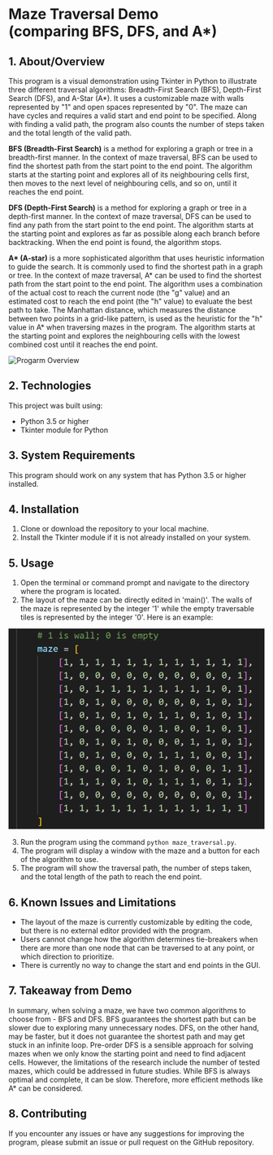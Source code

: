 # Maze Traversal Demo<br>(comparing BFS, DFS, and A*)

## 1. About/Overview

This program is a visual demonstration using Tkinter in Python to illustrate three different traversal algorithms: Breadth-First Search (BFS), Depth-First Search (DFS), and A-Star (A*). It uses a customizable maze with walls represented by "1" and open spaces represented by "0". The maze can have cycles and requires a valid start and end point to be specified. Along with finding a valid path, the program also counts the number of steps taken and the total length of the valid path.

__BFS (Breadth-First Search)__ is a method for exploring a graph or tree in a breadth-first manner. In the context of maze traversal, BFS can be used to find the shortest path from the start point to the end point. The algorithm starts at the starting point and explores all of its neighbouring cells first, then moves to the next level of neighbouring cells, and so on, until it reaches the end point.

__DFS (Depth-First Search)__ is a method for exploring a graph or tree in a depth-first manner. In the context of maze traversal, DFS can be used to find any path from the start point to the end point. The algorithm starts at the starting point and explores as far as possible along each branch before backtracking. When the end point is found, the algorithm stops.

__A* (A-star)__ is a more sophisticated algorithm that uses heuristic information to guide the search. It is commonly used to find the shortest path in a graph or tree. In the context of maze traversal, A* can be used to find the shortest path from the start point to the end point. The algorithm uses a combination of the actual cost to reach the current node (the "g" value) and an estimated cost to reach the end point (the "h" value) to evaluate the best path to take. The Manhattan distance, which measures the distance between two points in a grid-like pattern, is used as the heuristic for the "h" value in A* when traversing mazes in the program. The algorithm starts at the starting point and explores the neighbouring cells with the lowest combined cost until it reaches the end point.

![Progarm Overview](https://github.com/macarious/https://github.com/macarious/Maze-Traversal-Demo/blob/main/screenshots/04-all-traversal.png "Program Overview")
<br>

## 2. Technologies

This project was built using:

- Python 3.5 or higher
- Tkinter module for Python

## 3. System Requirements

This program should work on any system that has Python 3.5 or higher installed.

## 4. Installation

1. Clone or download the repository to your local machine.
2. Install the Tkinter module if it is not already installed on your system.

## 5. Usage

1. Open the terminal or command prompt and navigate to the directory where the program is located.
2. The layout of the maze can be directly edited in 'main()'. The walls of the maze is represented by the integer '1' while the empty traversable tiles is represented by the integer '0'. Here is an example:

![Maze Editor](https://github.com/macarious/Maze-Traversal-Demo/blob/main/screenshots/01-maze-editor.png "Maze Editor")
<br>

3. Run the program using the command `python maze_traversal.py`.
4. The program will display a window with the maze and a button for each of the algorithm to use.
5. The program will show the traversal path, the number of steps taken, and the total length of the path to reach the end point.

## 6. Known Issues and Limitations

- The layout of the maze is currently customizable by editing the code, but there is no external editor provided with the program.
- Users cannot change how the algorithm determines tie-breakers when there are more than one node that can be traversed to at any point, or which direction to prioritize.
- There is currently no way to change the start and end points in the GUI.

## 7. Takeaway from Demo

In summary, when solving a maze, we have two common algorithms to choose from - BFS and DFS. BFS guarantees the shortest path but can be slower due to exploring many unnecessary nodes. DFS, on the other hand, may be faster, but it does not guarantee the shortest path and may get stuck in an infinite loop. Pre-order DFS is a sensible approach for solving mazes when we only know the starting point and need to find adjacent cells. However, the limitations of the research include the number of tested mazes, which could be addressed in future studies. While BFS is always optimal and complete, it can be slow. Therefore, more efficient methods like A* can be considered.

## 8. Contributing

If you encounter any issues or have any suggestions for improving the program, please submit an issue or pull request on the GitHub repository.
